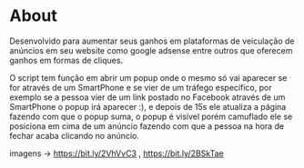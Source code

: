 # About

Desenvolvido para aumentar seus ganhos em plataformas de veiculação de anúncios em seu website como google adsense entre outros que oferecem ganhos em formas de cliques.

O script tem função em abrir um popup onde o mesmo só vai aparecer se for através de um SmartPhone e se vier de um tráfego específico, por exemplo se a pessoa vier de um link postado no Facebook através de um SmartPhone o popup irá aparecer :), e depois de 15s ele atualiza a página fazendo com que o popup suma, o popup é visível porém camuflado ele se posiciona em cima de um anúncio fazendo com que a pessoa na hora de fechar acaba clicando no anúncio.

imagens -> https://bit.ly/2VhVvC3 , https://bit.ly/2BSkTae

